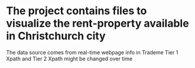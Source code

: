 # The project contains files to visualize the rent-property available in Christchurch city
The data source comes from real-time webpage info in Trademe 
Tier 1 Xpath and Tier 2 Xpath might be changed over time
